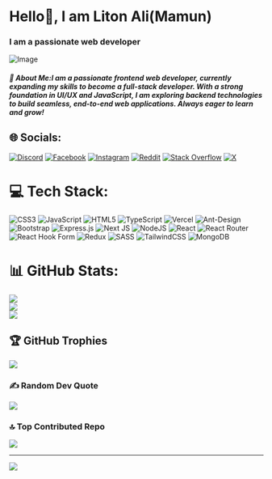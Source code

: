 <h1>Hello👏, I am Liton Ali(Mamun)</h1>
<h3>I am a passionate web developer </h3>

<img 
  src="https://scontent.fdac41-2.fna.fbcdn.net/v/t39.30808-6/473769979_1118523853057639_4977477542896064446_n.png?_nc_cat=106&ccb=1-7&_nc_sid=cc71e4&_nc_ohc=0zjhEjA8FIAQ7kNvgGfkFae&_nc_oc=Adj3TxuxX-mxq-_lTsH_NWah3nGZ9rLbVnfjk0EBasJAcNzNDk62ipYuO3ngPEpNGd0&_nc_zt=23&_nc_ht=scontent.fdac41-2.fna&_nc_gid=A8GPX8U_nuLS4SArkSf4PVT&oh=00_AYDi4sq9o-tWLPiZQFyHk3BDXzBKJUe9k_OCX7MpiG4_3w&oe=678EAC61" 
  alt="Image"><img/>
##### 💫 About Me:I am a passionate frontend web developer, currently expanding my skills to become a full-stack developer. With a strong foundation in UI/UX and JavaScript, I am exploring backend technologies to build seamless, end-to-end web applications. Always eager to learn and grow!

## 🌐 Socials:
[![Discord](https://img.shields.io/badge/Discord-%237289DA.svg?logo=discord&logoColor=white)](https://discord.gg/https://discord.com/channels/1230196197038227518/1230196197038227521) [![Facebook](https://img.shields.io/badge/Facebook-%231877F2.svg?logo=Facebook&logoColor=white)](https://facebook.com/https://www.facebook.com/TTP2660) [![Instagram](https://img.shields.io/badge/Instagram-%23E4405F.svg?logo=Instagram&logoColor=white)](https://instagram.com/https://www.instagram.com/litonalmamun9118/) [![Reddit](https://img.shields.io/badge/Reddit-%23FF4500.svg?logo=Reddit&logoColor=white)](https://reddit.com/user/https://www.reddit.com/user/Alternative_Word8248/) [![Stack Overflow](https://img.shields.io/badge/-Stackoverflow-FE7A16?logo=stack-overflow&logoColor=white)](https://stackoverflow.com/users/https://stackoverflow.com/users/28629303/liton-ali) [![X](https://img.shields.io/badge/X-black.svg?logo=X&logoColor=white)](https://x.com/https://x.com/MdLiton65961236) 

# 💻 Tech Stack:
![CSS3](https://img.shields.io/badge/css3-%231572B6.svg?style=for-the-badge&logo=css3&logoColor=white) ![JavaScript](https://img.shields.io/badge/javascript-%23323330.svg?style=for-the-badge&logo=javascript&logoColor=%23F7DF1E) ![HTML5](https://img.shields.io/badge/html5-%23E34F26.svg?style=for-the-badge&logo=html5&logoColor=white) ![TypeScript](https://img.shields.io/badge/typescript-%23007ACC.svg?style=for-the-badge&logo=typescript&logoColor=white) ![Vercel](https://img.shields.io/badge/vercel-%23000000.svg?style=for-the-badge&logo=vercel&logoColor=white) ![Ant-Design](https://img.shields.io/badge/-AntDesign-%230170FE?style=for-the-badge&logo=ant-design&logoColor=white) ![Bootstrap](https://img.shields.io/badge/bootstrap-%238511FA.svg?style=for-the-badge&logo=bootstrap&logoColor=white) ![Express.js](https://img.shields.io/badge/express.js-%23404d59.svg?style=for-the-badge&logo=express&logoColor=%2361DAFB) ![Next JS](https://img.shields.io/badge/Next-black?style=for-the-badge&logo=next.js&logoColor=white) ![NodeJS](https://img.shields.io/badge/node.js-6DA55F?style=for-the-badge&logo=node.js&logoColor=white) ![React](https://img.shields.io/badge/react-%2320232a.svg?style=for-the-badge&logo=react&logoColor=%2361DAFB) ![React Router](https://img.shields.io/badge/React_Router-CA4245?style=for-the-badge&logo=react-router&logoColor=white) ![React Hook Form](https://img.shields.io/badge/React%20Hook%20Form-%23EC5990.svg?style=for-the-badge&logo=reacthookform&logoColor=white) ![Redux](https://img.shields.io/badge/redux-%23593d88.svg?style=for-the-badge&logo=redux&logoColor=white) ![SASS](https://img.shields.io/badge/SASS-hotpink.svg?style=for-the-badge&logo=SASS&logoColor=white) ![TailwindCSS](https://img.shields.io/badge/tailwindcss-%2338B2AC.svg?style=for-the-badge&logo=tailwind-css&logoColor=white) ![MongoDB](https://img.shields.io/badge/MongoDB-%234ea94b.svg?style=for-the-badge&logo=mongodb&logoColor=white)
# 📊 GitHub Stats:
![](https://github-readme-stats.vercel.app/api?username=saad-mamun&theme=dark&hide_border=true&include_all_commits=false&count_private=false)<br/>
![](https://github-readme-streak-stats.herokuapp.com/?user=saad-mamun&theme=dark&hide_border=true)<br/>
![](https://github-readme-stats.vercel.app/api/top-langs/?username=saad-mamun&theme=dark&hide_border=true&include_all_commits=false&count_private=false&layout=compact)

## 🏆 GitHub Trophies
![](https://github-profile-trophy.vercel.app/?username=saad-mamun&theme=radical&no-frame=true&no-bg=false&margin-w=4)

### ✍️ Random Dev Quote
![](https://quotes-github-readme.vercel.app/api?type=horizontal&theme=radical)

### 🔝 Top Contributed Repo
![](https://github-contributor-stats.vercel.app/api?username=saad-mamun&limit=5&theme=dark&combine_all_yearly_contributions=true)

---
[![](https://visitcount.itsvg.in/api?id=saad-mamun&icon=0&color=0)](https://visitcount.itsvg.in)

<!-- Proudly created with GPRM ( https://gprm.itsvg.in ) -->
